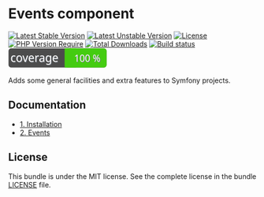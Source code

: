 # Events component

[![Latest Stable Version](https://poser.pugx.org/softspring/events/v/stable.svg)](https://packagist.org/packages/softspring/events)
[![Latest Unstable Version](https://poser.pugx.org/softspring/events/v/unstable.svg)](https://packagist.org/packages/softspring/events)
[![License](https://poser.pugx.org/softspring/events/license.svg)](https://packagist.org/packages/softspring/events)
[![PHP Version Require](http://poser.pugx.org/softspring/events/require/php)](https://packagist.org/packages/softspring/events)
[![Total Downloads](https://poser.pugx.org/softspring/events/downloads)](https://packagist.org/packages/softspring/events)
[![Build status](https://github.com/softspring/events/actions/workflows/php.yml/badge.svg?branch=5.1)](https://github.com/softspring/events/actions/workflows/php.yml)
![Coverage](https://raw.githubusercontent.com/softspring/events/5.1/.github/badges/coverage.svg)

Adds some general facilities and extra features to Symfony projects.

## Documentation

* [1. Installation](docs/1_installation.md)
* [2. Events](docs/2_events.md)

## License

This bundle is under the MIT license. See the complete license in the bundle [LICENSE](LICENSE) file.

